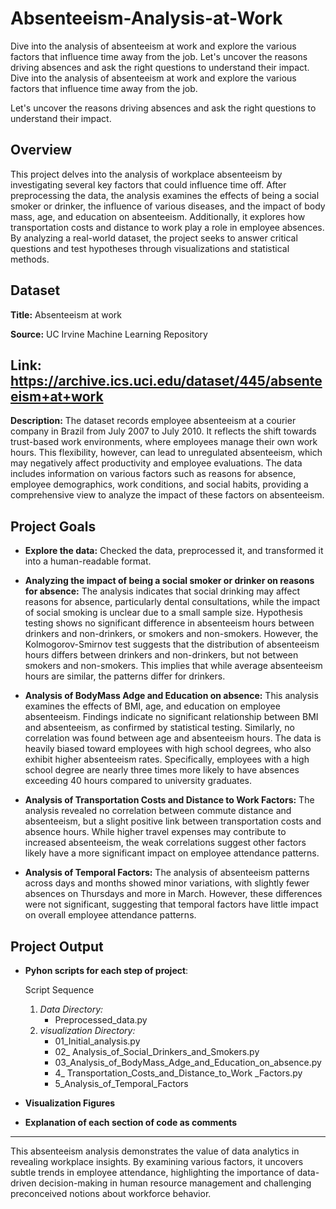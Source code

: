 # Absenteeism-Analysis-at-Work
Dive into the analysis of absenteeism at work and explore the various factors that influence time away from the job. Let's uncover the reasons driving absences and ask the right questions to understand their impact.
 Dive into the analysis of absenteeism at work and explore the various factors that influence time away from the job. 

 Let's uncover the reasons driving absences and ask the right questions to understand their impact.

## Overview 
This project delves into the analysis of workplace absenteeism by investigating several key factors that could influence time off. After preprocessing the data, the analysis examines the effects of being a social smoker or drinker, the influence of various diseases, and the impact of body mass, age, and education on absenteeism. Additionally, it explores how transportation costs and distance to work play a role in employee absences. By analyzing a real-world dataset, the project seeks to answer critical questions and test hypotheses through visualizations and statistical methods.

## Dataset 
**Title:** Absenteeism at work

**Source:** UC Irvine Machine Learning Repository

**Link:** https://archive.ics.uci.edu/dataset/445/absenteeism+at+work
---
**Description:** 
The dataset records employee absenteeism at a courier company in Brazil from July 2007 to July 2010. It reflects the shift towards trust-based work environments, where employees manage their own work hours. This flexibility, however, can lead to unregulated absenteeism, which may negatively affect productivity and employee evaluations. The data includes information on various factors such as reasons for absence, employee demographics, work conditions, and social habits, providing a comprehensive view to analyze the impact of these factors on absenteeism.

## Project Goals
- **Explore the data:** Checked the data, preprocessed it, and transformed it into a human-readable format.

- **Analyzing the impact of being a social smoker or drinker on reasons for absence:** The analysis indicates that social drinking may affect reasons for absence, particularly dental consultations, while the impact of social smoking is unclear due to a small sample size. Hypothesis testing shows no significant difference in absenteeism hours between drinkers and non-drinkers, or smokers and non-smokers. However, the Kolmogorov-Smirnov test suggests that the distribution of absenteeism hours differs between drinkers and non-drinkers, but not between smokers and non-smokers. This implies that while average absenteeism hours are similar, the patterns differ for drinkers.

- **Analysis of BodyMass Adge and Education on absence:**  This analysis examines the effects of BMI, age, and education on employee absenteeism. Findings indicate no significant relationship between BMI and absenteeism, as confirmed by statistical testing. Similarly, no correlation was found between age and absenteeism hours. The data is heavily biased toward employees with high school degrees, who also exhibit higher absenteeism rates. Specifically, employees with a high school degree are nearly three times more likely to have absences exceeding 40 hours compared to university graduates.

- **Analysis of Transportation Costs and Distance to Work Factors:** The analysis revealed no correlation between commute distance and absenteeism, but a slight positive link between transportation costs and absence hours. While higher travel expenses may contribute to increased absenteeism, the weak correlations suggest other factors likely have a more significant impact on employee attendance patterns.

- **Analysis of Temporal Factors:** The analysis of absenteeism patterns across days and months showed minor variations, with slightly fewer absences on Thursdays and more in March. However, these differences were not significant, suggesting that temporal factors have little impact on overall employee attendance patterns.

 ## Project Output
  - **Pyhon scripts for each step of project**:

    Script Sequence
    1. *Data Directory:*
        - Preprocessed_data.py
    3. *visualization Directory:*
       - 01_Initial_analysis.py
       - 02_ Analysis_of_Social_Drinkers_and_Smokers.py
       - 03_Analysis_of_BodyMass_Adge_and_Education_on_absence.py
       - 4_ Transportation_Costs_and_Distance_to_Work _Factors.py
       - 5_Analysis_of_Temporal_Factors
  - **Visualization Figures**
  - **Explanation of each section of code as comments**

---
This absenteeism analysis demonstrates the value of data analytics in revealing workplace insights. By examining various factors, it uncovers subtle trends in employee attendance, highlighting the importance of data-driven decision-making in human resource management and challenging preconceived notions about workforce behavior.
